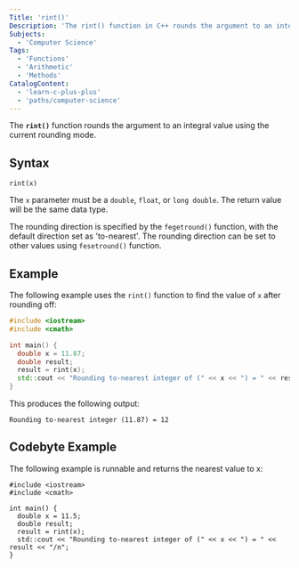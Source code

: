 ```yaml
---
Title: 'rint()'
Description: 'The rint() function in C++ rounds the argument to an integral value using the current rounding mode.'
Subjects:
  - 'Computer Science'
Tags:
  - 'Functions'
  - 'Arithmetic'
  - 'Methods'
CatalogContent:
  - 'learn-c-plus-plus'
  - 'paths/computer-science'
---
```


The **`rint()`** function rounds the argument to an integral value using the current rounding mode.

## Syntax

```pseudo
rint(x)
```

The `x` parameter must be a `double`, `float`, or `long double`. The return value will be the same data type.

The rounding direction is specified by the `fegetround()` function, with the default direction set as 'to-nearest'. The rounding direction can be set to other values using `fesetround()` function.


## Example

The following example uses the `rint()` function to find the value of `x` after rounding off:

```cpp
#include <iostream>
#include <cmath>

int main() {
  double x = 11.87;
  double result;
  result = rint(x);
  std::cout << "Rounding to-nearest integer of (" << x << ") = " << result << "/n";
}
```

This produces the following output:

```shell
Rounding to-nearest integer (11.87) = 12
```

## Codebyte Example

The following example is runnable and returns the nearest value to x:

```codebyte/cpp
#include <iostream>
#include <cmath>

int main() {
  double x = 11.5;
  double result;
  result = rint(x);
  std::cout << "Rounding to-nearest integer of (" << x << ") = " << result << "/n";
}
```
